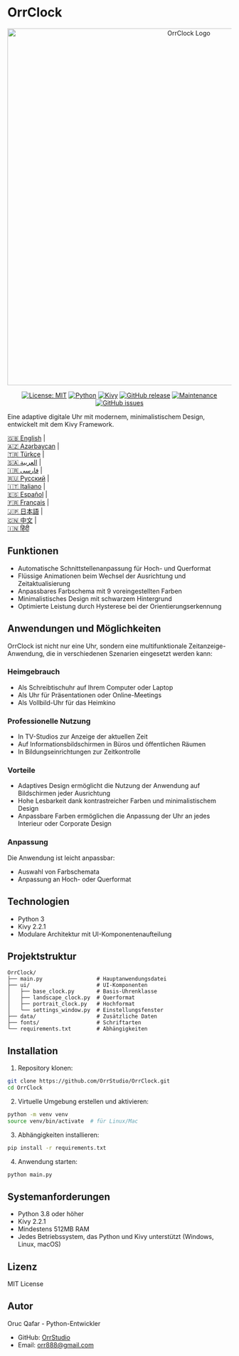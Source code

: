 # OrrClock

<div align="center">
  <img src="https://github.com/user-attachments/assets/83289c8e-472e-44d9-8bc7-eb27bec46763" alt="OrrClock Logo" width="800"/>
</div>

<div align="center">
  
[![License: MIT](https://img.shields.io/badge/License-MIT-yellow.svg)](https://opensource.org/licenses/MIT)
[![Python](https://img.shields.io/badge/Python-3.8%2B-blue)](https://www.python.org/)
[![Kivy](https://img.shields.io/badge/Kivy-2.2.1-brightgreen)](https://kivy.org/)
[![GitHub release](https://img.shields.io/badge/Release-v1.0.0-blue)](https://github.com/OrrStudio/OrrClock/releases)
[![Maintenance](https://img.shields.io/badge/Maintained%3F-yes-green.svg)](https://github.com/OrrStudio/OrrClock/graphs/commit-activity)
[![GitHub issues](https://img.shields.io/github/issues/OrrStudio/OrrClock)](https://github.com/OrrStudio/OrrClock/issues)

</div>

Eine adaptive digitale Uhr mit modernem, minimalistischem Design, entwickelt mit dem Kivy Framework.

[🇬🇧 English](../README.md) |  
[🇦🇿 Azərbaycan](README.az.md) |  
[🇹🇷 Türkçe](README.tr.md) |  
[🇸🇦 العربية](README.ar.md) |  
[🇮🇷 فارسی](README.fa.md) |  
[🇷🇺 Русский](README.ru.md) |  
[🇮🇹 Italiano](README.it.md) |  
[🇪🇸 Español](README.es.md) |  
[🇫🇷 Français](README.fr.md) |  
[🇯🇵 日本語](README.ja.md) |  
[🇨🇳 中文](README.zh.md) |  
[🇮🇳 हिंदी](README.hi.md)

## Funktionen

- Automatische Schnittstellenanpassung für Hoch- und Querformat
- Flüssige Animationen beim Wechsel der Ausrichtung und Zeitaktualisierung
- Anpassbares Farbschema mit 9 voreingestellten Farben
- Minimalistisches Design mit schwarzem Hintergrund
- Optimierte Leistung durch Hysterese bei der Orientierungserkennung

## Anwendungen und Möglichkeiten

OrrClock ist nicht nur eine Uhr, sondern eine multifunktionale Zeitanzeige-Anwendung, die in verschiedenen Szenarien eingesetzt werden kann:

### Heimgebrauch
- Als Schreibtischuhr auf Ihrem Computer oder Laptop
- Als Uhr für Präsentationen oder Online-Meetings
- Als Vollbild-Uhr für das Heimkino

### Professionelle Nutzung
- In TV-Studios zur Anzeige der aktuellen Zeit
- Auf Informationsbildschirmen in Büros und öffentlichen Räumen
- In Bildungseinrichtungen zur Zeitkontrolle

### Vorteile
- Adaptives Design ermöglicht die Nutzung der Anwendung auf Bildschirmen jeder Ausrichtung
- Hohe Lesbarkeit dank kontrastreicher Farben und minimalistischem Design
- Anpassbare Farben ermöglichen die Anpassung der Uhr an jedes Interieur oder Corporate Design

### Anpassung
Die Anwendung ist leicht anpassbar:
- Auswahl von Farbschemata
- Anpassung an Hoch- oder Querformat

## Technologien

- Python 3
- Kivy 2.2.1
- Modulare Architektur mit UI-Komponentenaufteilung

## Projektstruktur

```
OrrClock/
├── main.py                 # Hauptanwendungsdatei
├── ui/                     # UI-Komponenten
│   ├── base_clock.py       # Basis-Uhrenklasse
│   ├── landscape_clock.py  # Querformat
│   ├── portrait_clock.py   # Hochformat
│   └── settings_window.py  # Einstellungsfenster
├── data/                   # Zusätzliche Daten
├── fonts/                  # Schriftarten
└── requirements.txt        # Abhängigkeiten
```

## Installation

1. Repository klonen:
```bash
git clone https://github.com/OrrStudio/OrrClock.git
cd OrrClock
```

2. Virtuelle Umgebung erstellen und aktivieren:
```bash
python -m venv venv
source venv/bin/activate  # für Linux/Mac
```

3. Abhängigkeiten installieren:
```bash
pip install -r requirements.txt
```

4. Anwendung starten:
```bash
python main.py
```

## Systemanforderungen

- Python 3.8 oder höher
- Kivy 2.2.1
- Mindestens 512MB RAM
- Jedes Betriebssystem, das Python und Kivy unterstützt (Windows, Linux, macOS)

## Lizenz

MIT License

## Autor

Oruc Qafar - Python-Entwickler
- GitHub: [OrrStudio](https://github.com/OrrStudio)
- Email: orr888@gmail.com
